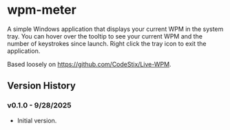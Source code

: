 # wpm-meter

A simple Windows application that displays your current WPM in the system tray.  You can hover over the tooltip to see your current WPM and the number of keystrokes since launch.  Right click the tray icon to exit the application.

Based loosely on https://github.com/CodeStix/Live-WPM.

## Version History

### v0.1.0 - 9/28/2025
* Initial version.
